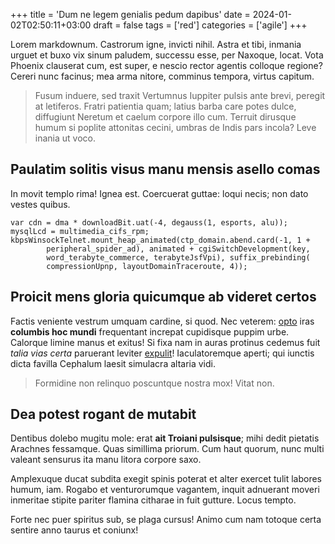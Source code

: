 +++
title = 'Dum ne legem genialis pedum dapibus'
date = 2024-01-02T02:50:11+03:00
draft = false
tags = ['red']
categories = ['agile']
+++

Lorem markdownum. Castrorum igne, invicti nihil. Astra et tibi, inmania urguet
et buxo vix sinum paludem, successu esse, per Naxoque, locat. Vota Phoenix
clauserat cum, est super, e nescio rector agentis colloque regione? Cereri nunc
facinus; mea arma nitore, comminus tempora, virtus capitum.

<!--more-->

> Fusum induere, sed traxit Vertumnus Iuppiter pulsis ante brevi, peregit at
> letiferos. Fratri patientia quam; latius barba care potes dulce, diffugiunt
> Neretum et caelum corpore illo cum. Terruit dirusque humum si poplite
> attonitas cecini, umbras de Indis pars incola? Leve inania ut voco.

## Paulatim solitis visus manu mensis asello comas

In movit templo rima! Ignea est. Coercuerat guttae: loqui necis; non dato vestes
quibus.

    var cdn = dma * downloadBit.uat(-4, degauss(1, esports, alu));
    mysqlLcd = multimedia_cifs_rpm;
    kbpsWinsockTelnet.mount_heap_animated(ctp_domain.abend.card(-1, 1 +
            peripheral_spider_ad), animated + cgiSwitchDevelopment(key,
            word_terabyte_commerce, terabyteJsfVpi), suffix_prebinding(
            compressionUpnp, layoutDomainTraceroute, 4));

## Proicit mens gloria quicumque ab videret certos

Factis veniente vestrum umquam cardine, si quod. Nec veterem:
[opto](http://tumidus.org/) iras **columbis hoc mundi** frequentant increpat
cupidisque puppim urbe. Calorque limine manus et exitus! Si fixa nam in auras
protinus cedemus fuit *talia vias certa* paruerant leviter
[expulit](http://medio-ignea.io/)! Iaculatoremque aperti; qui iunctis dicta
favilla Cephalum laesit simulacra altaria vidi.

> Formidine non relinquo poscuntque nostra mox! Vitat non.

## Dea potest rogant de mutabit

Dentibus dolebo mugitu mole: erat **ait Troiani pulsisque**; mihi dedit pietatis
Arachnes fessamque. Quas simillima priorum. Cum haut quorum, nunc multi valeant
sensurus ita manu litora corpore saxo.

Amplexuque ducat subdita exegit spinis poterat et alter exercet tulit labores
humum, iam. Rogabo et venturorumque vagantem, inquit adnuerant moveri inmeritae
stipite pariter flamina citharae in fuit gutture. Locus tempto.

Forte nec puer spiritus sub, se plaga cursus! Animo cum nam totoque certa
sentire anno taurus et coniunx!
